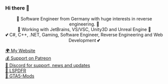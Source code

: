 ### Hi there 👋

<p align="center">
  👤 Software Engineer from Germany with huge interests in reverse engineering. 👤
  <br>
  👤 Working with JetBrains, VS/VSC, Unity3D and Unreal Engine 👤
  <br>
  💕 C#, C++, .NET, Gaming, Software Engineer, Reverse Engineering and Web Development 💕
</p>

<p align="left">
  <a href="https://sebi3.github.io/">🌍 My Website</a>
  <br>
  <a href="https://www.patreon.com/sEbi3">💰 Support on Patreon</a>
  <br>
  <a href="https://discord.gg/4pnAXKC">🔗 Discord for support, news and updates</a>
  <br>
  <a href="https://www.lcpdfr.com/profile/375605-sebi3/">🔗 LSPDFR</a>
    <br>
  <a href="https://www.gta5-mods.com/users/sEbi3">🔗 GTA5-Mods</a>
</p>
